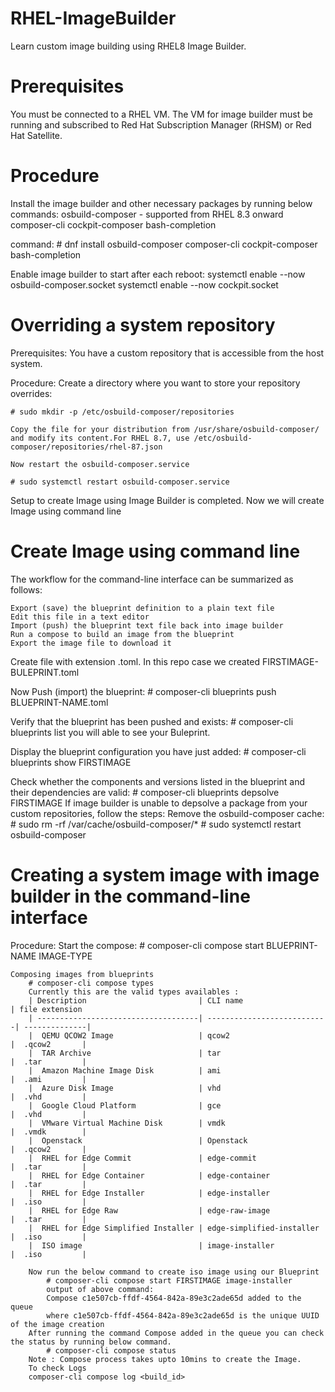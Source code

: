 # RHEL-ImageBuilder
Learn custom image building using RHEL8 Image Builder.

# Prerequisites

You must be connected to a RHEL VM.
The VM for image builder must be running and subscribed to Red Hat Subscription Manager (RHSM) or Red Hat Satellite.

# Procedure

Install the image builder and other necessary packages by running below commands:
    osbuild-composer - supported from RHEL 8.3 onward
    composer-cli
    cockpit-composer
    bash-completion

command: # dnf install osbuild-composer composer-cli cockpit-composer bash-completion

Enable image builder to start after each reboot:
    systemctl enable --now osbuild-composer.socket
    systemctl enable --now cockpit.socket

# Overriding a system repository
    
Prerequisites:
    You have a custom repository that is accessible from the host system.

Procedure:
    Create a directory where you want to store your repository overrides:

    # sudo mkdir -p /etc/osbuild-composer/repositories
    
    Copy the file for your distribution from /usr/share/osbuild-composer/ and modify its content.For RHEL 8.7, use /etc/osbuild-composer/repositories/rhel-87.json

    Now restart the osbuild-composer.service

    # sudo systemctl restart osbuild-composer.service

Setup to create Image using Image Builder is completed. Now we will create Image using command line 

# Create Image using command line

The workflow for the command-line interface can be summarized as follows:

    Export (save) the blueprint definition to a plain text file
    Edit this file in a text editor
    Import (push) the blueprint text file back into image builder
    Run a compose to build an image from the blueprint
    Export the image file to download it

Create file with extension .toml. In this repo case we created FIRSTIMAGE-BULEPRINT.toml

Now Push (import) the blueprint:
    # composer-cli blueprints push BLUEPRINT-NAME.toml

Verify that the blueprint has been pushed and exists:
    # composer-cli blueprints list
    you will able to see your Buleprint.

Display the blueprint configuration you have just added:
    # composer-cli blueprints show FIRSTIMAGE

Check whether the components and versions listed in the blueprint and their dependencies are valid:
    # composer-cli blueprints depsolve FIRSTIMAGE
    If image builder is unable to depsolve a package from your custom repositories, follow the steps:
    Remove the osbuild-composer cache:
        # sudo rm -rf /var/cache/osbuild-composer/*
        # sudo systemctl restart osbuild-composer

# Creating a system image with image builder in the command-line interface

Procedure:
    Start the compose:
        # composer-cli compose start BLUEPRINT-NAME IMAGE-TYPE

    Composing images from blueprints
        # composer-cli compose types
        Currently this are the valid types availables :
        | Description                         | CLI name                   | file extension   
        | ------------------------------------| ---------------------------| --------------|
        |  QEMU QCOW2 Image                   | qcow2                      |  .qcow2       |
        |  TAR Archive                        | tar                        |  .tar         |
        |  Amazon Machine Image Disk          | ami                        |  .ami         |
        |  Azure Disk Image                   | vhd                        |  .vhd         |
        |  Google Cloud Platform              | gce                        |  .vhd         |
        |  VMware Virtual Machine Disk        | vmdk                       |  .vmdk        |
        |  Openstack                          | Openstack                  |  .qcow2       |
        |  RHEL for Edge Commit               | edge-commit                |  .tar         |
        |  RHEL for Edge Container            | edge-container             |  .tar         |
        |  RHEL for Edge Installer            | edge-installer             |  .iso         |
        |  RHEL for Edge Raw                  | edge-raw-image             |  .tar         |
        |  RHEL for Edge Simplified Installer | edge-simplified-installer  |  .iso         |
        |  ISO image                          | image-installer            |  .iso         |
        
        Now run the below command to create iso image using our Blueprint
            # composer-cli compose start FIRSTIMAGE image-installer
            output of above command: 
            Compose c1e507cb-ffdf-4564-842a-89e3c2ade65d added to the queue 
            where c1e507cb-ffdf-4564-842a-89e3c2ade65d is the unique UUID of the image creation
        After running the command Compose added in the queue you can check the status by running below command.
            # composer-cli compose status
        Note : Compose process takes upto 10mins to create the Image.
        To check Logs
        composer-cli compose log <build_id>
        